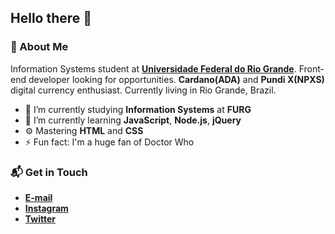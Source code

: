 ## Hello there 👋

### 🤔 About Me
Information Systems student at **[Universidade Federal do Rio Grande](https://www.furg.br/en/)**. Front-end developer looking for opportunities. **Cardano(ADA)** and **Pundi X(NPXS)** digital currency enthusiast. Currently living in Rio Grande, Brazil.

* 🔭 I’m currently studying **Information Systems** at **FURG**
* 🌱 I’m currently learning **JavaScript**, **Node.js**, **jQuery**
* ⚙️ Mastering **HTML** and **CSS**
* ⚡ Fun fact: I'm a huge fan of Doctor Who

### 📬 Get in Touch
* **[E-mail](samuelgomes@furg.br)**
* **[Instagram](https://instagram.com/samuelgomes0)**
* **[Twitter](https://twitter.com/samuelgomes0)**
